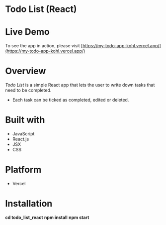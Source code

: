 # Todo List (React)

# Live Demo

To see the app in action, please visit [https://my-todo-app-kohl.vercel.app/](https://my-todo-app-kohl.vercel.app/)

# Overview

*Todo List* is a simple React app that lets the user to write down tasks that need to be completed.

* Each task can be ticked as completed, edited or deleted.

# Built with

* JavaScript
* React.js
* JSX
* CSS

# Platform

- Vercel


# Installation

**cd todo_list_react**
**npm install**
**npm start**

